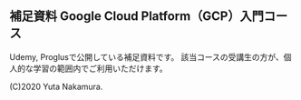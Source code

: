 ##  補足資料 Google Cloud Platform（GCP）入門コース
Udemy, Proglusで公開している補足資料です。 該当コースの受講生の方が、個人的な学習の範囲内でご利用いただけます。

(C)2020 Yuta Nakamura.